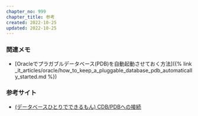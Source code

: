 ```yaml
---
chapter_no: 999
chapter_title: 参考
created: 2022-10-25
updated: 2022-10-25
---
```

### 関連メモ
- [Oracleでプラガブルデータベース(PDB)を自動起動させておく方法]({% link _it_articles/oracle/how_to_keep_a_pluggable_database_pdb_automatically_started.md %})

### 参考サイト
- [(データベースひとりでできるもん) CDB/PDBへの接続](https://xn--w8j8bac3czf5bl7e.com/2018/06/14/cdbpdb%E3%81%B8%E3%81%AE%E6%8E%A5%E7%B6%9A/)